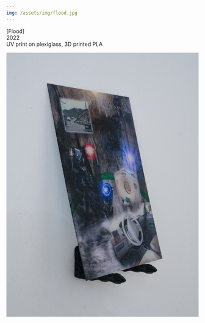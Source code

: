 ```yaml
---
img: /assets/img/flood.jpg
---
```

[Flood]  
2022  
UV print on plexiglass, 3D printed PLA  

![Flood](/assets/img/flood.jpg)
